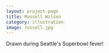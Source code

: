 ```yaml
---
layout: project-page
title: Russell Wilson
category: illustration
image: russell.jpg
---
```


Drawn during Seattle's Superbowl fever!